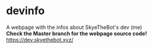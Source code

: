 # devinfo
A webpage with the infos about SkyeTheBot's dev (me)<br>
**Check the Master branch for the webpage source code!**<br>
https://dev.skyethebot.xyz/
